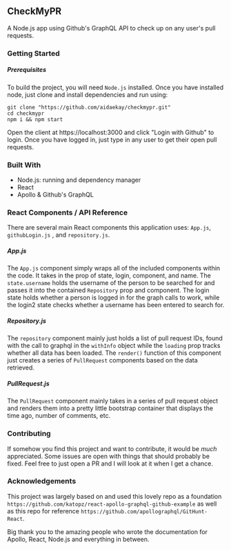 ## CheckMyPR

A Node.js app using Github's GraphQL API to check up on any user's pull requests. 



### Getting Started

##### Prerequisites

To build the project, you will need `Node.js` installed. Once you have installed node, just clone and install dependencies and run using:

```shell
git clone "https://github.com/aidaekay/checkmypr.git"
cd checkmypr
npm i && npm start
```

Open the client at https://localhost:3000 and click "Login with Github" to login. Once you have logged in, just type in any user to get their open pull requests.



### Built With

* Node.js: running and dependency manager
* React
* Apollo & Github's GraphQL



### React Components / API Reference

There are several main React components this application uses: `App.js`, `githubLogin.js` , and `repository.js`. 

##### App.js

The `App.js` component simply wraps all of the included components within the code.  It takes in the prop of state, login, component, and name. The `state.username` holds the username of the person to be searched for and passes it into the contained `Repository` prop and component. The login state holds whether a person is logged in for the graph calls to work, while the login2 state checks whether a username has been entered to search for.

##### Repository.js

The `repository` component mainly just holds a list of pull request IDs, found with the call to graphql in the `withInfo` object while the `loading` prop tracks whether all data has been loaded. The `render()` function of this component just creates a series of `PullRequest` components based on the data retrieved.

##### PullRequest.js

The `PullRequest` component mainly takes in a series of pull request object and renders them into a pretty little bootstrap container that displays the time ago, number of comments, etc.



### Contributing

If somehow you find this project and want to contribute, it would be *much* appreciated. Some issues are open with things that should probably be fixed. Feel free to just open a PR and I will look at it when I get a chance.



### Acknowledgements

This project was largely based on and used this lovely repo as a foundation `https://github.com/katopz/react-apollo-graphql-github-example` as well as this repo for reference `https://github.com/apollographql/GitHunt-React`. 

Big thank you to the amazing people who wrote the documentation for Apollo, React, Node.js and everything in between.
